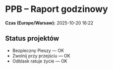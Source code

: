 # PPB – Raport godzinowy
**Czas (Europe/Warsaw):** 2025-10-20 16:22

## Status projektów
- Bezpieczny Pieszy — OK
- Zwolnij przy przejściu — OK
- Odblask ratuje życie — OK


